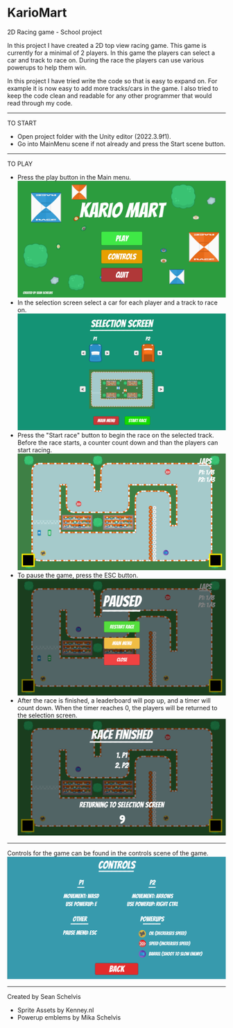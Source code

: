 # KarioMart
2D Racing game - School project

In this project I have created a 2D top view racing game. 
This game is currently for a minimal of 2 players.
In this game the players can select a car and track to race on.
During the race the players can use various powerups to help them win.

In this project I have tried write the code so that is easy to expand on. 
For example it is now easy to add more tracks/cars in the game. 
I also tried to keep the code clean and readable for any other programmer that would read through my code.

---

TO START
- Open project folder with the Unity editor (2022.3.9f1).
- Go into MainMenu scene if not already and press the Start scene button.

---

TO PLAY
- Press the play button in the Main menu.
![Main Menu](GameImages/MainMenu.png)
- In the selection screen select a car for each player and a track to race on.
![Selection Screen](GameImages/SelectionScreen.png)
- Press the "Start race" button to begin the race on the selected track. 
  Before the race starts, a counter count down and than the players can start racing.
![Track 3](GameImages/Track3.png)
- To pause the game, press the ESC button.
![Pause Menu](GameImages/PauseMenu.png)
- After the race is finished, a leaderboard will pop up, and a timer will count down. 
  When the timer reaches 0, the players will be returned to the selection screen.
![Leaderboard](GameImages/Leaderboard.png)

---

Controls for the game can be found in the controls scene of the game.
![Controls](GameImages/Controls.png)

---

Created by Sean Schelvis 

- Sprite Assets by Kenney.nl
- Powerup emblems by Mika Schelvis